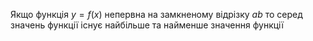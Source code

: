 Якщо функція  $y = f(x)$  непервна на замкненому відрізку $a b$ то серед значень функції існує найбільше та найменше значення функції 

